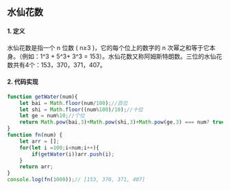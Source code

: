 ## 水仙花数

#### 1. 定义  
水仙花数是指一个 n 位数 ( n≥3 )，它的每个位上的数字的 n 次幂之和等于它本身。（例如：1^3 + 5^3+ 3^3 = 153）。水仙花数又称阿姆斯特朗数。三位的水仙花数共有4个：153，370，371，407。

#### 2. 代码实现
```js
function getWater(num){
    let bai = Math.floor(num/100);//百位
    let shi = Math.floor((num%100)/10);//十位
    let ge = num%10;//个位
    return Math.pow(bai,3)+Math.pow(shi,3)+Math.pow(ge,3) === num? true: false
}
function fn(num) {
	let arr = [];
	for(let i =100;i<num;i++){
	    if(getWater(i))arr.push(i);
	}
	return arr;
}
console.log(fn(1000));// [153, 370, 371, 407]
```

